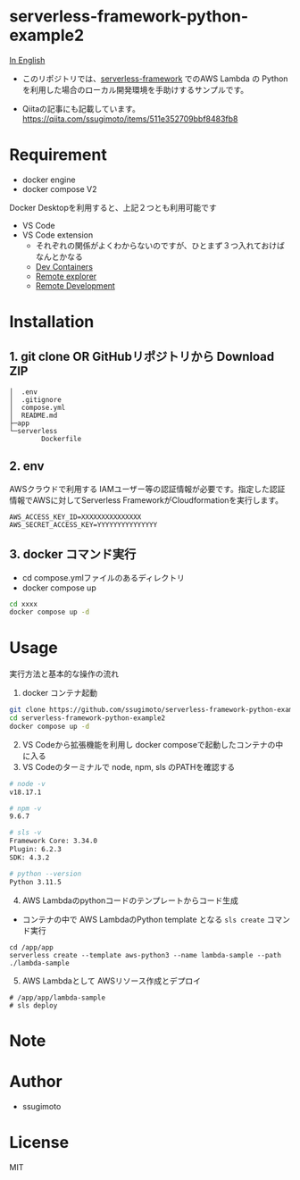 # serverless-framework-python-example2

[In English](README.md)

- このリポジトリでは、[serverless-framework](https://www.serverless.com/) でのAWS Lambda の Python を利用した場合のローカル開発環境を手助けするサンプルです。

- Qiitaの記事にも記載しています。https://qiita.com/ssugimoto/items/511e352709bbf8483fb8

# Requirement

* docker engine 
* docker compose V2

Docker Desktopを利用すると、上記２つとも利用可能です

* VS Code
* VS Code extension
    - それぞれの関係がよくわからないのですが、ひとまず３つ入れておけばなんとかなる
    - [Dev Containers](https://marketplace.visualstudio.com/items?itemName=ms-vscode-remote.remote-containers)
    - [Remote explorer](https://marketplace.visualstudio.com/items?itemName=ms-vscode.remote-explorer) 
    - [Remote Development](https://marketplace.visualstudio.com/items?itemName=ms-vscode-remote.vscode-remote-extensionpack)


# Installation

## 1. git clone OR GitHubリポジトリから Download ZIP 

```
│  .env
│  .gitignore
│  compose.yml
│  README.md
├─app
└─serverless
        Dockerfile
```

## 2. env

AWSクラウドで利用する IAMユーザー等の認証情報が必要です。指定した認証情報でAWSに対してServerless FrameworkがCloudformationを実行します。
```
AWS_ACCESS_KEY_ID=XXXXXXXXXXXXXXX
AWS_SECRET_ACCESS_KEY=YYYYYYYYYYYYYYY
```

## 3. docker コマンド実行

- cd compose.ymlファイルのあるディレクトリ
- docker compose up 

```sh
cd xxxx
docker compose up -d
```
 
# Usage
 
実行方法と基本的な操作の流れ


1. docker コンテナ起動 
```bash
git clone https://github.com/ssugimoto/serverless-framework-python-example2.git
cd serverless-framework-python-example2
docker compose up -d
```

2. VS Codeから拡張機能を利用し docker composeで起動したコンテナの中に入る
3. VS Codeのターミナルで node, npm, sls のPATHを確認する

```sh
# node -v
v18.17.1

# npm -v
9.6.7

# sls -v
Framework Core: 3.34.0
Plugin: 6.2.3
SDK: 4.3.2

# python --version
Python 3.11.5
```

4.  AWS Lambdaのpythonコードのテンプレートからコード生成

- コンテナの中で AWS LambdaのPython template となる `sls create` コマンド実行
```
cd /app/app
serverless create --template aws-python3 --name lambda-sample --path ./lambda-sample
```

5. AWS Lambdaとして AWSリソース作成とデプロイ


```
# /app/app/lambda-sample
# sls deploy
```

# Note

 
# Author

* ssugimoto
 
# License
MIT
